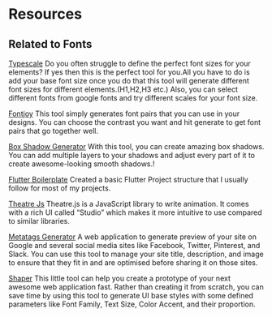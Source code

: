 # Resources

## Related to Fonts

[Typescale](https://type-scale.com/)
Do you often struggle to define the perfect font sizes for your elements? If yes then this is the perfect tool for you.All you have to do is add your base font size once you do that this tool will generate different font sizes for different elements.(H1,H2,H3 etc.)
Also, you can select different fonts from google fonts and try different scales for your font size.

[Fontjoy](https://fontjoy.com/)
This tool simply generates font pairs that you can use in your designs. You can choose the contrast you want and hit generate to get font pairs that go together well.

[Box Shadow Generator](https://shadows.brumm.af/)
With this tool, you can create amazing box shadows. You can add multiple layers to your shadows and adjust every part of it to create awesome-looking smooth shadows.!

[Flutter Boilerplate](https://github.com/mhmzdev/Flutter-Boilplate-2.5)
Created a basic Flutter Project structure that I usually follow for most of my projects.

[Theatre Js](https://www.theatrejs.com/)
Theatre.js is a JavaScript library to write animation. It comes with a rich UI called “Studio” which makes it more intuitive to use compared to similar libraries.

[Metatags Generator](https://metatags.io/)
A web application to generate preview of your site on Google and several social media sites like Facebook, Twitter, Pinterest, and Slack. You can use this tool to manage your site title, description, and image to ensure that they fit in and are optimised before sharing it on those sites.

[Shaper](https://hihayk.github.io/shaper/)
This little tool can help you create a prototype of your next awesome web application fast. Rather than creating it from scratch, you can save time by using this tool to generate UI base styles with some defined parameters like Font Family, Text Size, Color Accent, and their proportion.
